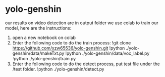 # yolo-genshin
our results on video detection are in output folder
we use colab to train our model, here are the instructions:
1. open a new notebook on colab
2. Enter the following code to do the train process:
    !git clone https://github.com/xzw65536/yolo-genshin.git
    !python ./yolo-genshin/data/makeTxt.py
    !python ./yolo-genshin/data/voc_label.py
    !python ./yolo-genshin/train.py
3. Enter the following code to do the detect process, put test file under the /test folder.
    !python ./yolo-genshin/detect.py
